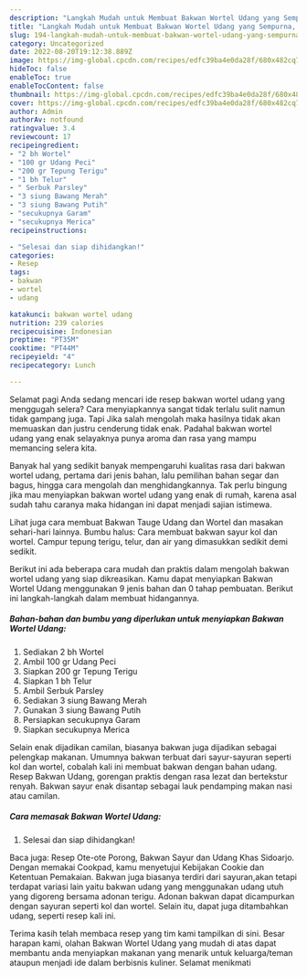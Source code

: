 ```yaml
---
description: "Langkah Mudah untuk Membuat Bakwan Wortel Udang yang Sempurna, Buat Buka Puasa}"
title: "Langkah Mudah untuk Membuat Bakwan Wortel Udang yang Sempurna, Buat Buka Puasa}"
slug: 194-langkah-mudah-untuk-membuat-bakwan-wortel-udang-yang-sempurna-buat-buka-puasa
category: Uncategorized
date: 2022-08-20T19:12:38.889Z
image: https://img-global.cpcdn.com/recipes/edfc39ba4e0da28f/680x482cq70/bakwan-wortel-udang-foto-resep-utama.jpg
hideToc: false
enableToc: true
enableTocContent: false
thumbnail: https://img-global.cpcdn.com/recipes/edfc39ba4e0da28f/680x482cq70/bakwan-wortel-udang-foto-resep-utama.jpg
cover: https://img-global.cpcdn.com/recipes/edfc39ba4e0da28f/680x482cq70/bakwan-wortel-udang-foto-resep-utama.jpg
author: Admin
authorAv: notfound
ratingvalue: 3.4
reviewcount: 17
recipeingredient:
- "2 bh Wortel"
- "100 gr Udang Peci"
- "200 gr Tepung Terigu"
- "1 bh Telur"
- " Serbuk Parsley"
- "3 siung Bawang Merah"
- "3 siung Bawang Putih"
- "secukupnya Garam"
- "secukupnya Merica"
recipeinstructions:

- "Selesai dan siap dihidangkan!"
categories:
- Resep
tags:
- bakwan
- wortel
- udang

katakunci: bakwan wortel udang 
nutrition: 239 calories
recipecuisine: Indonesian
preptime: "PT35M"
cooktime: "PT44M"
recipeyield: "4"
recipecategory: Lunch

---
```



Selamat pagi Anda sedang mencari ide resep bakwan wortel udang yang menggugah selera? Cara menyiapkannya sangat tidak terlalu sulit namun tidak gampang juga. Tapi Jika salah mengolah maka hasilnya tidak akan memuaskan dan justru cenderung tidak enak. Padahal bakwan wortel udang yang enak selayaknya punya aroma dan rasa yang mampu memancing selera kita.


Banyak hal yang sedikit banyak mempengaruhi kualitas rasa dari bakwan wortel udang, pertama dari jenis bahan, lalu pemilihan bahan segar dan bagus, hingga cara mengolah dan menghidangkannya. Tak perlu bingung jika mau menyiapkan bakwan wortel udang yang enak di rumah, karena asal sudah tahu caranya maka hidangan ini dapat menjadi sajian istimewa.

Lihat juga cara membuat Bakwan Tauge Udang dan Wortel dan masakan sehari-hari lainnya. Bumbu halus: Cara membuat bakwan sayur kol dan wortel. Campur tepung terigu, telur, dan air yang dimasukkan sedikit demi sedikit.


Berikut ini ada beberapa cara mudah dan praktis dalam mengolah bakwan wortel udang yang siap dikreasikan. Kamu dapat menyiapkan Bakwan Wortel Udang menggunakan 9 jenis bahan dan 0 tahap pembuatan. Berikut ini langkah-langkah dalam membuat hidangannya.

<!--inarticleads1-->

##### Bahan-bahan dan bumbu yang diperlukan untuk menyiapkan Bakwan Wortel Udang:

1. Sediakan 2 bh Wortel
1. Ambil 100 gr Udang Peci
1. Siapkan 200 gr Tepung Terigu
1. Siapkan 1 bh Telur
1. Ambil  Serbuk Parsley
1. Sediakan 3 siung Bawang Merah
1. Gunakan 3 siung Bawang Putih
1. Persiapkan secukupnya Garam
1. Siapkan secukupnya Merica


Selain enak dijadikan camilan, biasanya bakwan juga dijadikan sebagai pelengkap makanan. Umumnya bakwan terbuat dari sayur-sayuran seperti kol dan wortel, cobalah kali ini membuat bakwan dengan bahan udang. Resep Bakwan Udang, gorengan praktis dengan rasa lezat dan bertekstur renyah. Bakwan sayur enak disantap sebagai lauk pendamping makan nasi atau camilan. 

<!--inarticleads2-->

##### Cara memasak Bakwan Wortel Udang:


1. Selesai dan siap dihidangkan!

Baca juga: Resep Ote-ote Porong, Bakwan Sayur dan Udang Khas Sidoarjo. Dengan memakai Cookpad, kamu menyetujui Kebijakan Cookie dan Ketentuan Pemakaian. Bakwan juga biasanya terdiri dari sayuran,akan tetapi terdapat variasi lain yaitu bakwan udang yang menggunakan udang utuh yang digoreng bersama adonan terigu. Adonan bakwan dapat dicampurkan dengan sayuran seperti kol dan wortel. Selain itu, dapat juga ditambahkan udang, seperti resep kali ini. 

Terima kasih telah membaca resep yang tim kami tampilkan di sini. Besar harapan kami, olahan Bakwan Wortel Udang yang mudah di atas dapat membantu anda menyiapkan makanan yang menarik untuk keluarga/teman ataupun menjadi ide dalam berbisnis kuliner. Selamat menikmati
